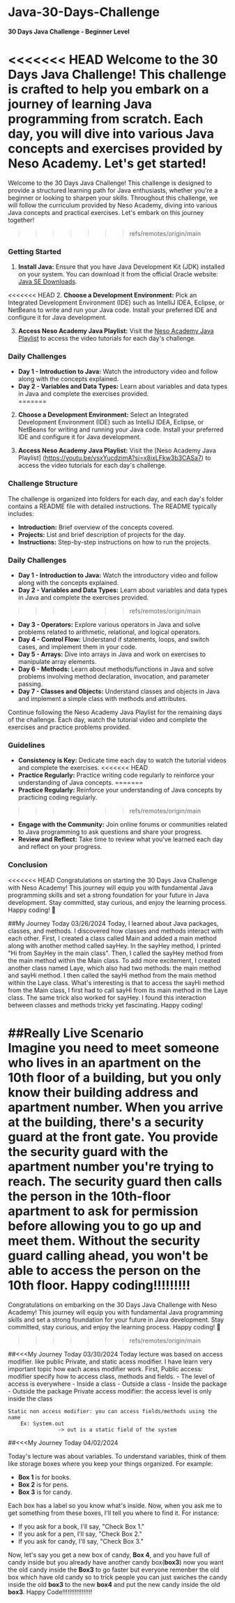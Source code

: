 # Java-30-Days-Challenge
**30 Days Java Challenge - Beginner Level**

<<<<<<< HEAD
Welcome to the 30 Days Java Challenge! This challenge is crafted to help you embark on a journey of learning Java programming from scratch. Each day, you will dive into various Java concepts and exercises provided by Neso Academy. Let's get started!
=======
Welcome to the 30 Days Java Challenge! This challenge is designed to provide a structured learning path for Java enthusiasts, whether you're a beginner or looking to sharpen your skills. Throughout this challenge, we will follow the curriculum provided by Neso Academy, diving into various Java concepts and practical exercises. Let's embark on this journey together!
>>>>>>> refs/remotes/origin/main

### Getting Started
1. **Install Java:** Ensure that you have Java Development Kit (JDK) installed on your system. You can download it from the official Oracle website: [Java SE Downloads](https://www.oracle.com/java/technologies/javase-jdk11-downloads.html).

<<<<<<< HEAD
2. **Choose a Development Environment:** Pick an Integrated Development Environment (IDE) such as IntelliJ IDEA, Eclipse, or NetBeans to write and run your Java code. Install your preferred IDE and configure it for Java development.

3. **Access Neso Academy Java Playlist:** Visit the [Neso Academy Java Playlist](https://www.youtube.com/playlist?list=PLBlnK6fEyqRj9lld8sWIUNwlKfdUoPd1Y) to access the video tutorials for each day's challenge.

### Daily Challenges
- **Day 1 - Introduction to Java:** Watch the introductory video and follow along with the concepts explained.
- **Day 2 - Variables and Data Types:** Learn about variables and data types in Java and complete the exercises provided.  
=======
2. **Choose a Development Environment:** Select an Integrated Development Environment (IDE) such as IntelliJ IDEA, Eclipse, or NetBeans for writing and running your Java code. Install your preferred IDE and configure it for Java development.

3. **Access Neso Academy Java Playlist:** Visit the [Neso Academy Java Playlist] (https://youtu.be/vsxYucdzimA?si=x8ixLFkw3b3CASa7) to access the video tutorials for each day's challenge.

### Challenge Structure
The challenge is organized into folders for each day, and each day's folder contains a README file with detailed instructions. The README typically includes:

- **Introduction:** Brief overview of the concepts covered.
- **Projects:** List and brief description of projects for the day.
- **Instructions:** Step-by-step instructions on how to run the projects.

### Daily Challenges
- **Day 1 - Introduction to Java:** Watch the introductory video and follow along with the concepts explained.
- **Day 2 - Variables and Data Types:** Learn about variables and data types in Java and complete the exercises provided.
>>>>>>> refs/remotes/origin/main
- **Day 3 - Operators:** Explore various operators in Java and solve problems related to arithmetic, relational, and logical operators.
- **Day 4 - Control Flow:** Understand if statements, loops, and switch cases, and implement them in your code.
- **Day 5 - Arrays:** Dive into arrays in Java and work on exercises to manipulate array elements.
- **Day 6 - Methods:** Learn about methods/functions in Java and solve problems involving method declaration, invocation, and parameter passing.
- **Day 7 - Classes and Objects:** Understand classes and objects in Java and implement a simple class with methods and attributes.

Continue following the Neso Academy Java Playlist for the remaining days of the challenge. Each day, watch the tutorial video and complete the exercises and practice problems provided.

### Guidelines
- **Consistency is Key:** Dedicate time each day to watch the tutorial videos and complete the exercises.
<<<<<<< HEAD
- **Practice Regularly:** Practice writing code regularly to reinforce your understanding of Java concepts.
=======
- **Practice Regularly:** Reinforce your understanding of Java concepts by practicing coding regularly.
>>>>>>> refs/remotes/origin/main
- **Engage with the Community:** Join online forums or communities related to Java programming to ask questions and share your progress.
- **Review and Reflect:** Take time to review what you've learned each day and reflect on your progress.

### Conclusion
<<<<<<< HEAD
Congratulations on starting the 30 Days Java Challenge with Neso Academy! This journey will equip you with fundamental Java programming skills and set a strong foundation for your future in Java development. Stay committed, stay curious, and enjoy the learning process. Happy coding! 🚀


##My Journey Today 03/26/2024
    Today, I learned about Java packages, classes, and methods. I discovered how classes and methods interact with each other. First, I created a class called Main and added a main method along with another method called sayHey. In the sayHey method, I printed "Hi from SayHey in the main class". Then, I called the sayHey method from the main method within the Main class. To add more excitement, I created another class named Laye, which also had two methods: the main method and sayHi method. I then called the sayHi method from the main method within the Laye class. What's interesting is that to access the sayHi method from the Main class, I first had to call sayHi from its main method in the Laye class. The same trick also worked for sayHey. I found this interaction between classes and methods tricky yet fascinating. Happy coding!

##Really Live Scenario  
    Imagine you need to meet someone who lives in an apartment on the 10th floor of a building, but you only know their building address and apartment number. When you arrive at the building, there's a security guard at the front gate. You provide the security guard with the apartment number you're trying to reach. The security guard then calls the person in the 10th-floor apartment to ask for permission before allowing you to go up and meet them. Without the security guard calling ahead, you won't be able to access the person on the 10th floor.    Happy coding!!!!!!!!!
=======
Congratulations on embarking on the 30 Days Java Challenge with Neso Academy! This journey will equip you with fundamental Java programming skills and set a strong foundation for your future in Java development. Stay committed, stay curious, and enjoy the learning process. Happy coding! 🚀
>>>>>>> refs/remotes/origin/main

##<<<My Journey Today 03/30/2024
    Today lecture was based on access modifier. like public Private, and static acess modifier. I have learn very important topic how each acess modifier work. First, 
    Public  access: modifier specify how to access class, methods and fields.
        - The level of access is everywhere
            - Inside a class 
            - Outside a class
            - Inside the package 
            - Outside the package
    Private access modifier: the access level is only inside the class 

    Static non access modifier: you can access fields/methods using the name
        Ex: System.out
                    -> out is a static field of the system

##<<<My Journey Today 04/02/2024

Today's lecture was about variables. To understand variables, think of them like storage boxes where you keep your things organized. For example:
- **Box 1** is for books.
- **Box 2** is for pens.
- **Box 3** is for candy.

Each box has a label so you know what's inside. Now, when you ask me to get something from these boxes, I'll tell you where to find it. For instance:
- If you ask for a book, I'll say, "Check Box 1."
- If you ask for a pen, I'll say, "Check Box 2."
- If you ask for candy, I'll say, "Check Box 3."

Now, let's say you get a new box of candy, **Box 4**, and you have full of candy inside but you already have another candy box(**box3**) now you want the old candy inside the **Box3** to go faster but everyone remenber the old box which have old candy so to trick people you can just swiches the candy inside the old **box3** to the new **box4** and put the new candy inside the old **box3**.       Happy Code!!!!!!!!!!!!!!!!!
